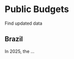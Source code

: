 # Public Budgets
Find updated data
## Brazil
In 2025, the ...

<div style="min-height:458px" id="datawrapper-vis-2O3ya"><script type="text/javascript" defer src="https://datawrapper.dwcdn.net/2O3ya/embed.js" charset="utf-8" data-target="#datawrapper-vis-2O3ya"></script><noscript><img src="https://datawrapper.dwcdn.net/2O3ya/full.png" alt="" /></noscript></div>
